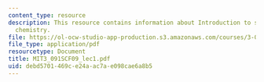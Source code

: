 ```yaml
---
content_type: resource
description: This resource contains information about Introduction to solid state
  chemistry.
file: https://ol-ocw-studio-app-production.s3.amazonaws.com/courses/3-091sc-introduction-to-solid-state-chemistry-fall-2010/debd5701469ce24aac7ae098cae6a8b5_MIT3_091SCF09_lec1.pdf
file_type: application/pdf
resourcetype: Document
title: MIT3_091SCF09_lec1.pdf
uid: debd5701-469c-e24a-ac7a-e098cae6a8b5
---
```

